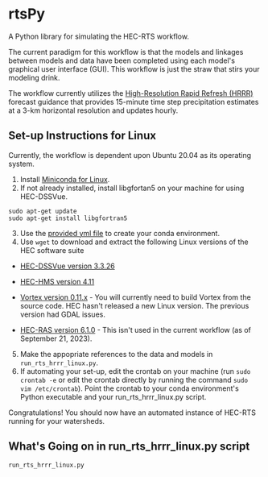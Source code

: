 # rtsPy
A Python library for simulating the HEC-RTS workflow. 

The current paradigm for this workflow is that the models and linkages between models and data have been completed using each model's graphical user interface (GUI). This workflow is just the straw that stirs your modeling drink. 

The workflow currently utilizes the [High-Resolution Rapid Refresh (HRRR)](https://rapidrefresh.noaa.gov/hrrr/sub-hourly) forecast guidance that provides 15-minute time step precipitation estimates at a 3-km horizontal resolution and updates hourly. 

## Set-up Instructions for Linux     
Currently, the workflow is dependent upon Ubuntu 20.04 as its operating system.
1. Install [Miniconda for Linux](https://docs.conda.io/projects/miniconda/en/latest/).
2. If not already installed, install libgfortan5 on your machine for using HEC-DSSVue.
```
sudo apt-get update 
sudo apt-get install libgfortran5
```
3. Use the [provided yml file](https://github.com/jlgutenson/rtsPy/blob/main/pyrts_py39_jdk17.yml) to create your conda environment.
4. Use ```wget``` to download and extract the following Linux versions of the HEC software suite

  - [HEC-DSSVue version 3.3.26](https://www.hec.usace.army.mil/software/hec-dssvue/downloads.aspx)

  - [HEC-HMS version 4.11](https://www.hec.usace.army.mil/software/hec-hms/downloads.aspx)

  - [Vortex version 0.11.x](https://github.com/HydrologicEngineeringCenter/Vortex) - You will currently need to build Vortex from the source code. HEC hasn't released a new Linux version. The previous version had GDAL issues.

  - [HEC-RAS version 6.1.0](https://www.hec.usace.army.mil/software/hec-ras/download.aspx) - This isn't used in the current workflow (as of September 21, 2023). 

5. Make the appopriate references to the data and models in ```run_rts_hrrr_linux.py```.
6. If automating your set-up, edit the crontab on your machine (run ```sudo crontab -e``` or edit the crontab directly by running the command ```sudo vim /etc/crontab```). Point the crontab to your conda environment's Python executable and your run_rts_hrrr_linux.py script.

Congratulations! You should now have an automated instance of HEC-RTS running for your watersheds.

## What's Going on in run_rts_hrrr_linux.py script
```run_rts_hrrr_linux.py```
